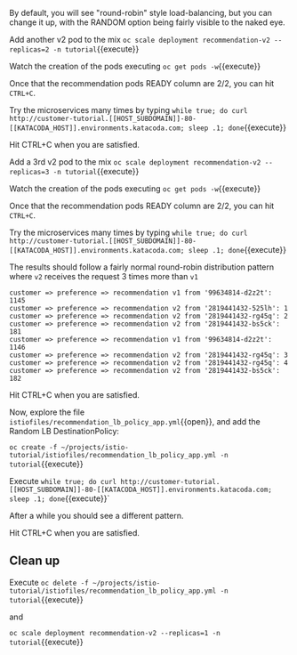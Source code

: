 By default, you will see "round-robin" style load-balancing, but you can change it up, with the RANDOM option being fairly visible to the naked eye.

Add another v2 pod to the mix `oc scale deployment recommendation-v2 --replicas=2 -n tutorial`{{execute}}

Watch the creation of the pods executing `oc get pods -w`{{execute}}

Once that the recommendation pods READY column are 2/2, you can hit `CTRL+C`. 

Try the microservices many times by typing `while true; do curl http://customer-tutorial.[[HOST_SUBDOMAIN]]-80-[[KATACODA_HOST]].environments.katacoda.com; sleep .1; done`{{execute}}

Hit CTRL+C when you are satisfied.

Add a 3rd v2 pod to the mix `oc scale deployment recommendation-v2 --replicas=3 -n tutorial`{{execute}}

Watch the creation of the pods executing `oc get pods -w`{{execute}}

Once that the recommendation pods READY column are 2/2, you can hit `CTRL+C`. 

Try the microservices many times by typing `while true; do curl http://customer-tutorial.[[HOST_SUBDOMAIN]]-80-[[KATACODA_HOST]].environments.katacoda.com; sleep .1; done`{{execute}}

The results should follow a fairly normal round-robin distribution pattern where `v2` receives the request 3 times more than `v1`

```
customer => preference => recommendation v1 from '99634814-d2z2t': 1145
customer => preference => recommendation v2 from '2819441432-525lh': 1
customer => preference => recommendation v2 from '2819441432-rg45q': 2
customer => preference => recommendation v2 from '2819441432-bs5ck': 181
customer => preference => recommendation v1 from '99634814-d2z2t': 1146
customer => preference => recommendation v2 from '2819441432-rg45q': 3
customer => preference => recommendation v2 from '2819441432-rg45q': 4
customer => preference => recommendation v2 from '2819441432-bs5ck': 182
```
Hit CTRL+C when you are satisfied.

Now, explore the file `istiofiles/recommendation_lb_policy_app.yml`{{open}}, and add the Random LB DestinationPolicy:

`oc create -f ~/projects/istio-tutorial/istiofiles/recommendation_lb_policy_app.yml -n tutorial`{{execute}}

Execute `while true; do curl http://customer-tutorial.[[HOST_SUBDOMAIN]]-80-[[KATACODA_HOST]].environments.katacoda.com; sleep .1; done`{{execute}}`

After a while you should see a different pattern.

Hit CTRL+C when you are satisfied.

## Clean up

Execute `oc delete -f ~/projects/istio-tutorial/istiofiles/recommendation_lb_policy_app.yml -n tutorial`{{execute}}

and 

`oc scale deployment recommendation-v2 --replicas=1 -n tutorial`{{execute}}